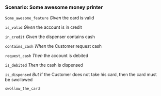 ### Scenario: Some awesome money printer

`Some_awesome_feature`
  *Given* the card is valid

`is_valid`
  *Given* the account is in credit

`in_credit`
  *Given* the dispenser contains cash

`contains_cash`
  *When* the Customer request cash

`request_cash`
  *Then* the account is debited

`is_debited`
  *Then* the cash is dispensed

`is_dispensed`
  *But* if the Customer does not take his card, then the card must be swollowed

`swollow_the_card`
